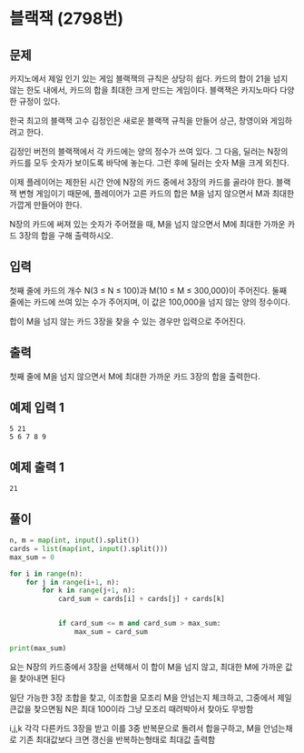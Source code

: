 # 블랙잭 (2798번)

## 문제

카지노에서 제일 인기 있는 게임 블랙잭의 규칙은 상당히 쉽다. 카드의 합이 21을 넘지 않는 한도 내에서, 카드의 합을 최대한 크게 만드는 게임이다. 블랙잭은 카지노마다 다양한 규정이 있다.

한국 최고의 블랙잭 고수 김정인은 새로운 블랙잭 규칙을 만들어 상근, 창영이와 게임하려고 한다.

김정인 버전의 블랙잭에서 각 카드에는 양의 정수가 쓰여 있다. 그 다음, 딜러는 N장의 카드를 모두 숫자가 보이도록 바닥에 놓는다. 그런 후에 딜러는 숫자 M을 크게 외친다.

이제 플레이어는 제한된 시간 안에 N장의 카드 중에서 3장의 카드를 골라야 한다. 블랙잭 변형 게임이기 때문에, 플레이어가 고른 카드의 합은 M을 넘지 않으면서 M과 최대한 가깝게 만들어야 한다.

N장의 카드에 써져 있는 숫자가 주어졌을 때, M을 넘지 않으면서 M에 최대한 가까운 카드 3장의 합을 구해 출력하시오.

## 입력

첫째 줄에 카드의 개수 N(3 ≤ N ≤ 100)과 M(10 ≤ M ≤ 300,000)이 주어진다. 둘째 줄에는 카드에 쓰여 있는 수가 주어지며, 이 값은 100,000을 넘지 않는 양의 정수이다.

합이 M을 넘지 않는 카드 3장을 찾을 수 있는 경우만 입력으로 주어진다.

## 출력

첫째 줄에 M을 넘지 않으면서 M에 최대한 가까운 카드 3장의 합을 출력한다.

## 예제 입력 1

```
5 21
5 6 7 8 9
```

## 예제 출력 1

```
21
```

## 풀이

```python
n, m = map(int, input().split())
cards = list(map(int, input().split()))
max_sum = 0

for i in range(n):
    for j in range(i+1, n):
        for k in range(j+1, n):
            card_sum = cards[i] + cards[j] + cards[k]


            if card_sum <= m and card_sum > max_sum:
                max_sum = card_sum

print(max_sum)
```

요는 N장의 카드중에서 3장을 선택해서 이 합이 M을 넘지 않고, 최대한 M에 가까운 값을 찾아내면 된다

일단 가능한 3장 조합을 찾고, 이조합을 모조리 M을 안넘는지 체크하고, 그중에서 제일 큰값을 찾으면됨
N은 최대 100이라 그냥 모조리 때려박아서 찾아도 무방함

i,j,k 각각 다른카드 3장을 받고
이를 3중 반복문으로 돌려서
합을구하고, M을 안넘는채로 기존 최대값보다 크면 갱신을 반복하는형태로 최대값 출력함
